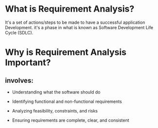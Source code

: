 # What is Requirement Analysis?
It's a set of actions/steps to be made to have a successful application Development.
it's a phase in what is known as Software Development Life Cycle (SDLC).


# Why is Requirement Analysis Important?

## involves:
* Understanding what the software should do

* Identifying functional and non-functional requirements

* Analyzing feasibility, constraints, and risks

* Ensuring requirements are complete, clear, and consistent